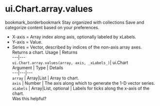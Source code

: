  
#  ui.Chart.array.values
bookmark_borderbookmark Stay organized with collections  Save and categorize content based on your preferences.
- X-axis = Array index along axis, optionally labeled by xLabels.
- Y-axis = Value.
- Series = Vector, described by indices of the non-axis array axes.
Returns a chart.
Usage | Returns  
---|---  
`ui.Chart.array.values(array, axis, _xLabels_)`|  ui.Chart  
Argument | Type | Details  
---|---|---  
`array` | Array|List<Object> | Array to chart.  
`axis` | Number | The axis along which to generate the 1-D vector series.  
`xLabels` | Array|List<Object>, optional | Labels for ticks along the x-axis of the chart.  
Was this helpful?
